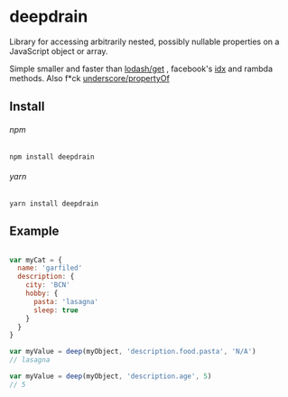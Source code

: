 # deepdrain
Library for accessing arbitrarily nested, possibly nullable properties on a JavaScript object or array.

Simple smaller and faster than [lodash/get](https://lodash.com/docs/4.17.5#get) , facebook's [idx](https://github.com/facebookincubator/idx) and rambda methods. 
Also f*ck [underscore/propertyOf](http://underscorejs.org/#propertyOf)

## Install

###### npm 
```
npm install deepdrain 
```

###### yarn
```
yarn install deepdrain
```

## Example 

```javascript

var myCat = {
  name: 'garfiled'
  description: {
    city: 'BCN'
    hobby: {
      pasta: 'lasagna'
      sleep: true
    }
  }
}

var myValue = deep(myObject, 'description.food.pasta', 'N/A')
// lasagna

var myValue = deep(myObject, 'description.age', 5)
// 5

```
